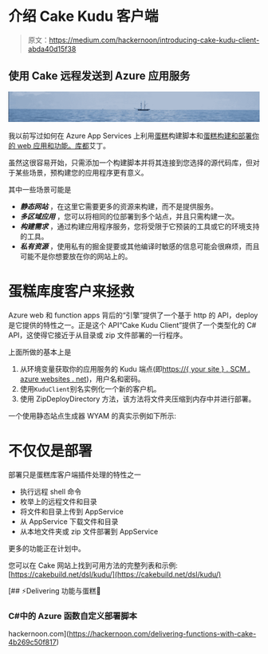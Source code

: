 # 介绍 Cake Kudu 客户端

> 原文：<https://medium.com/hackernoon/introducing-cake-kudu-client-abda40d15f38>

## 使用 Cake 远程发送到 Azure 应用服务

![](img/e07fbdfe148df02d42b5c418f579fb86.png)

我以前写过如何在 Azure App Services 上利用[蛋糕](https://cakebuild.net/)构建脚本和[蛋糕构建和部署你的 web 应用和功能。库都](https://www.nuget.org/packages/Cake.Kudu)艾丁。

虽然这很容易开始，只需添加一个构建脚本并将其连接到您选择的源代码库，但对于某些场景，预构建您的应用程序更有意义。

其中一些场景可能是

*   ***静态网站*** ，在这里它需要更多的资源来构建，而不是提供服务。
*   ***多区域应用*** ，您可以将相同的位部署到多个站点，并且只需构建一次。
*   ***构建需求*** ，通过构建应用程序服务，您将受限于它预装的工具或它的环境支持的工具。
*   ***私有资源*** ，使用私有的掘金提要或其他编译时敏感的信息可能会很麻烦，而且可能不是你想要放在你的网站上的。

# 蛋糕库度客户来拯救

Azure web 和 function apps 背后的“引擎”提供了一个基于 http 的 API，deploy 是它提供的特性之一。正是这个 API“Cake Kudu Client”提供了一个类型化的 C# API，这使得它接近于从目录或 zip 文件部署的一行程序。

上面所做的基本上是

1.  从环境变量获取你的应用服务的 Kudu 端点(即[https://{ your site } . SCM . azure websites . net](https://kuduclienttest.scm.azurewebsites.net))，用户名和密码。
2.  使用`KuduClient`别名实例化一个新的客户机。
3.  使用 ZipDeployDirectory 方法，该方法将文件夹压缩到内存中并进行部署。

一个使用静态站点生成器 WYAM 的真实示例如下所示:

# 不仅仅是部署

部署只是蛋糕库客户端插件处理的特性之一

*   执行远程 shell 命令
*   枚举上的远程文件和目录
*   将文件和目录上传到 AppService
*   从 AppService 下载文件和目录
*   从本地文件夹或 zip 文件部署到 AppService

更多的功能正在计划中。

您可以在 Cake 网站上找到可用方法的完整列表和示例:
[https://cakebuild.net/dsl/kudu/](https://cakebuild.net/dsl/kudu/)

[](https://hackernoon.com/delivering-functions-with-cake-4b269c50f817) [## ⚡Delivering 功能与蛋糕🍰

### C#中的 Azure 函数自定义部署脚本

hackernoon.com](https://hackernoon.com/delivering-functions-with-cake-4b269c50f817)